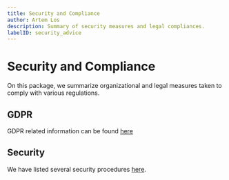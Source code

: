 ```yaml
---
title: Security and Compliance
author: Artem Los
description: Summary of security measures and legal compliances.
labelID: security_advice
---
```


# Security and Compliance

On this package, we summarize organizational and legal measures taken to comply with various regulations.

## GDPR

GDPR related information can be found [here](/legal/GDPR)

## Security
We have listed several security procedures [here](/legal/DataPolicy#safeguarding-measures).